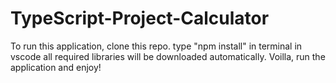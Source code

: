 # TypeScript-Project-Calculator
To run this application, clone this repo.
type "npm install" in terminal in vscode
all required libraries will be downloaded automatically.
Voilla, run the application and enjoy!
